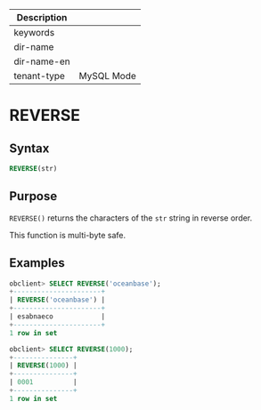 | Description   |                 |
|---------------|-----------------|
| keywords      |                 |
| dir-name      |                 |
| dir-name-en   |                 |
| tenant-type   | MySQL Mode      |

# REVERSE

## Syntax

```sql
REVERSE(str)
```

## Purpose

`REVERSE()` returns the characters of the `str` string in reverse order.

This function is multi-byte safe.

## Examples

```sql
obclient> SELECT REVERSE('oceanbase');
+----------------------+
| REVERSE('oceanbase') |
+----------------------+
| esabnaeco            |
+----------------------+
1 row in set

obclient> SELECT REVERSE(1000);
+---------------+
| REVERSE(1000) |
+---------------+
| 0001          |
+---------------+
1 row in set
```
